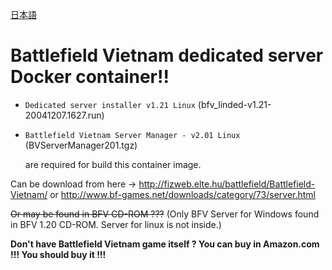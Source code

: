 [日本語](READMEja.md)

# Battlefield Vietnam dedicated server Docker container!!

* `Dedicated server installer v1.21 Linux` (bfv_linded-v1.21-20041207.1627.run)
* `Battlefield Vietnam Server Manager - v2.01 Linux` (BVServerManager201.tgz)

    are required for build this container image.

Can be download from here -> http://fizweb.elte.hu/battlefield/Battlefield-Vietnam/ or http://www.bf-games.net/downloads/category/73/server.html

~~Or may be found in BFV CD-ROM ???~~ (Only BFV Server for Windows found in BFV 1.20 CD-ROM. Server for linux is not inside.)

__Don't have Battlefield Vietnam game itself ? You can buy in Amazon.com !!! You should buy it !!!__

